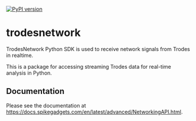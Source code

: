 [![PyPI version](https://badge.fury.io/py/trodesnetwork.svg)](https://badge.fury.io/py/trodesnetwork)

# trodesnetwork

TrodesNetwork Python SDK is used to receive network signals from Trodes in realtime.

This is a package for accessing streaming Trodes data for real-time analysis
in Python.

## Documentation

Please see the documentation at <https://docs.spikegadgets.com/en/latest/advanced/NetworkingAPI.html>.